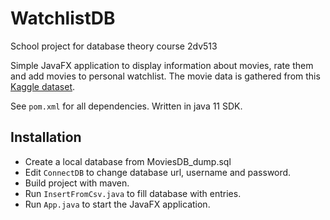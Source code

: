 # WatchlistDB
School project for database theory course 2dv513

Simple JavaFX application to display information about movies, rate them and add movies to personal watchlist.
The movie data is gathered from this [Kaggle dataset](https://www.kaggle.com/tmdb/tmdb-movie-metadata?select=tmdb_5000_movies.csv).

See `pom.xml` for all dependencies.
Written in java 11 SDK.

## Installation
- Create a local database from MoviesDB_dump.sql
- Edit `ConnectDB` to change database url, username and password.
- Build project with maven.
- Run `InsertFromCsv.java` to fill database with entries.
- Run `App.java` to start the JavaFX application.
